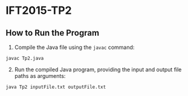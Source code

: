 # IFT2015-TP2

## How to Run the Program
1. Compile the Java file using the `javac` command:

```shell
javac Tp2.java
```

2. Run the compiled Java program, providing the input and output file paths as arguments:

```shell
java Tp2 inputFile.txt outputFile.txt
```
